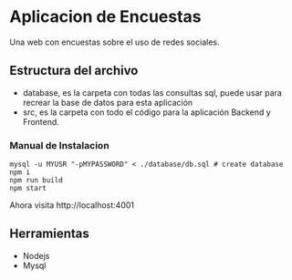 # Aplicacion de Encuestas 

Una web con encuestas sobre el uso de redes sociales.

## Estructura del archivo

- database, es la carpeta con todas las consultas sql, puede usar para recrear la base de datos para esta aplicación
- src, es la carpeta con todo el código para la aplicación Backend y Frontend.

### Manual de Instalacion

```
mysql -u MYUSR "-pMYPASSWORD" < ./database/db.sql # create database
npm i
npm run build
npm start
```

Ahora visita http://localhost:4001

## Herramientas

- Nodejs
- Mysql
